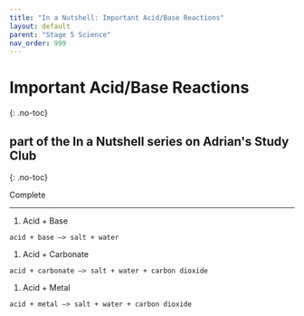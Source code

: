 ```yaml
---
title: "In a Nutshell: Important Acid/Base Reactions"
layout: default
parent: "Stage 5 Science"
nav_order: 999
---
```


# Important Acid/Base Reactions
{: .no-toc}
## part of the In a Nutshell series on Adrian's Study Club
{: .no-toc}

<label class="label label-green">Complete</label>

***

1. Acid + Base
```
acid + base –> salt + water
```

1. Acid + Carbonate
```
acid + carbonate –> salt + water + carbon dioxide
```

1. Acid + Metal
```
acid + metal –> salt + water + carbon dioxide
```

